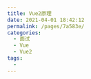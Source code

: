 ```yaml
---
title: Vue2原理
date: 2021-04-01 18:42:12
permalink: /pages/7a583e/
categories:
  - 面试
  - Vue
  - Vue2
tags:
  - 
---
```

